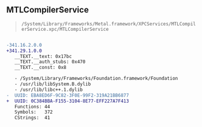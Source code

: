 ## MTLCompilerService

> `/System/Library/Frameworks/Metal.framework/XPCServices/MTLCompilerService.xpc/MTLCompilerService`

```diff

-341.16.2.0.0
+341.29.1.0.0
   __TEXT.__text: 0x17bc
   __TEXT.__auth_stubs: 0x470
   __TEXT.__const: 0x8

   - /System/Library/Frameworks/Foundation.framework/Foundation
   - /usr/lib/libSystem.B.dylib
   - /usr/lib/libc++.1.dylib
-  UUID: EBA8ED6F-9C82-3F0E-99F2-319A21BB6877
+  UUID: 0C384BBA-F155-3104-8E77-EFF227A7F413
   Functions: 44
   Symbols:   372
   CStrings:  41

```
